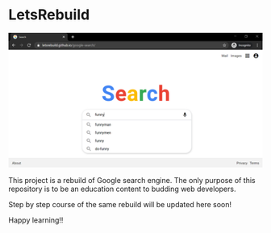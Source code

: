 # LetsRebuild

![Alt text](https://raw.githubusercontent.com/letsrebuild/google-search/main/apps/google-search/src/assets/snap.png "Screenshot")

This project is a rebuild of Google search engine. The only purpose of this repository is to be an education content to budding web developers.

Step by step course of the same rebuild will be updated here soon!

Happy learning!!
